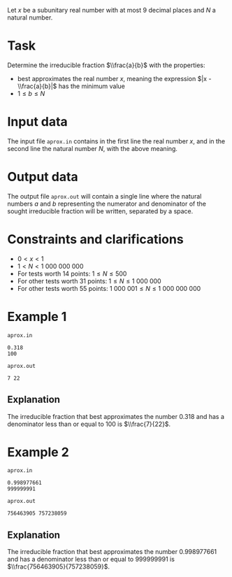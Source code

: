 Let $x$ be a subunitary real number with at most $9$ decimal places and $N$ a natural number.

# Task

Determine the irreducible fraction $\\frac{a}{b}$ with the properties:

* best approximates the real number $x$, meaning the expression $|x - \\frac{a}{b}|$ has the minimum value
* $1 \leq b \leq N$

# Input data

The input file `aprox.in` contains in the first line the real number $x$, and in the second line the natural number $N$, with the above meaning.

# Output data

The output file `aprox.out` will contain a single line where the natural numbers $a$ and $b$ representing the numerator and denominator of the sought irreducible fraction will be written, separated by a space.

# Constraints and clarifications

* $0 < x < 1$
* $1 < N < 1\ 000\ 000\ 000$
* For tests worth $14$ points: $1 \leq N \leq 500$
* For other tests worth $31$ points: $1 \leq N \leq 1\ 000\ 000$
* For other tests worth $55$ points: $1\ 000\ 001 \leq N \leq 1\ 000\ 000\ 000$

# Example 1

`aprox.in`
```
0.318
100
```

`aprox.out`
```
7 22
```

## Explanation

The irreducible fraction that best approximates the number $0.318$ and has a denominator less than or equal to $100$ is $\\frac{7}{22}$.

# Example 2

`aprox.in`
```
0.998977661
999999991
```

`aprox.out`
```
756463905 757238059
```

## Explanation

The irreducible fraction that best approximates the number $0.998977661$ and has a denominator less than or equal to $999999991$ is $\\frac{756463905}{757238059}$.